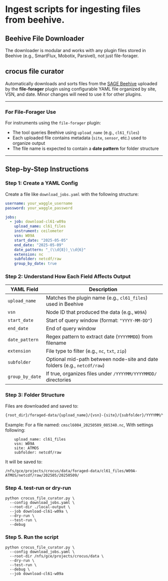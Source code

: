 # Ingest scripts for ingesting files from beehive.


## Beehive File Downloader
The downloader is modular and works with any plugin files stored in Beehive (e.g., SmartFlux, Mobotix, Parsivel), not just file-forager.

## crocus file curator
Automatically downloads and sorts files from the [SAGE Beehive](https://sagecontinuum.org) uploaded by the **file-forager** plugin using configurable YAML file organized by site, VSN, and date.
Minor changes will need to use it for other plugins.

---

### For File-Forager Use
For instruments using the `file-forager` plugin:
- The tool queries Beehive using `upload_name` (e.g., `cl61_files`)
- Each uploaded file contains metadata (`site`, `sensor`, etc.) used to organize output
- The file name is expected to contain a **date pattern** for folder structure

---

## Step-by-Step Instructions

### Step 1: Create a YAML Config

Create a file like `download_jobs.yaml` with the following structure:

```yaml
username: your_waggle_username
password: your_waggle_password

jobs:
  - job: download-cl61-w09a
    upload_name: cl61_files
    instrument: ceilometer
    vsn: W09A
    start_date: "2025-05-05"
    end_date: "2025-05-09"
    date_pattern: "_(\\d{8})_\\d{6}"
    extension: nc
    subfolder: netcdf/raw
    group_by_date: true
```

### Step 2: Understand How Each Field Affects Output
| YAML Field      | Description                                                               |
| --------------- | ------------------------------------------------------------------------- |
| `upload_name`   | Matches the plugin name (e.g., `cl61_files`) used in Beehive              |
| `vsn`           | Node ID that produced the data (e.g., `W09A`)                             |
| `start_date`    | Start of query window (format: `"YYYY-MM-DD"`)                            |
| `end_date`      | End of query window                                                       |
| `date_pattern`  | Regex pattern to extract date (`YYYYMMDD`) from filename                  |
| `extension`     | File type to filter (e.g., `nc`, `txt`, `zip`)                            |
| `subfolder`     | Optional mid-path between node-site and date folders (e.g., `netcdf/raw`) |
| `group_by_date` | If true, organizes files under `/YYYYMM/YYYYMMDD/` directories            |


### Step 3: Folder Structure
Files are downloaded and saved to:
```bash
{root_dir}/foraged-data/{upload_name}/{vsn}-{site}/{subfolder}/YYYYMM/YYYYMMDD/
```

Example: For a file named: `cmscl6004_20250509_085340.nc`, With settings following:

```
    upload_name: cl61_files
    vsn: W09A
    site: ATMOS
    subfolder: netcdf/raw
```
It will be saved to:
```
/nfs/gce/projects/crocus/data/foraged-data/cl61_files/W09A-ATMOS/netcdf/raw/202505/20250509/
```

### Step 4. test-run or dry-run

```
python crocus_file_curator.py \
  --config download_jobs.yaml \
  --root-dir ./local-output \
  --job download-cl61-w09a \
  --dry-run \
  --test-run \
  --debug
```


### Step 5. Run the script
```
python crocus_file_curator.py \
  --config download_jobs.yaml \
  --root-dir /nfs/gce/projects/crocus/data \
  --dry-run \
  --test-run \
  --debug \
  --job download-cl61-w09a
```

